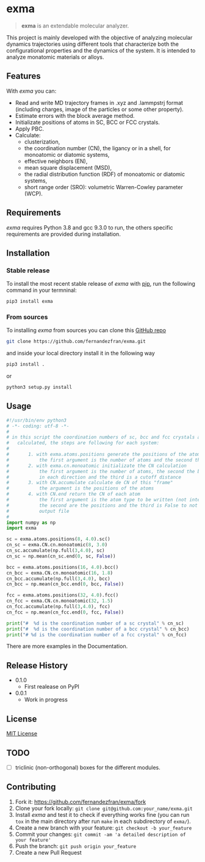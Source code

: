 # exma

> **exma** is an extendable molecular analyzer.

This project is mainly developed with the objective of analyzing molecular dynamics trajectories using different tools that characterize both the configurational properties and the dynamics of the system. It is intended to analyze monatomic materials or alloys.


## Features

With _exma_ you can:

* Read and write MD trajectory frames in .xyz and .lammpstrj format (including charges, image of the particles or some other property).
* Estimate errors with the block average method.
* Initializate positions of atoms in SC, BCC or FCC crystals.
* Apply PBC.
* Calculate:
    - clusterization,
    - the coordination number (CN), the ligancy or in a shell, for monoatomic or diatomic systems,
    - effective neighbors (EN),
    - mean square displacement (MSD),
    - the radial distribution function (RDF) of monoatomic or diatomic systems,
    - short range order (SRO): volumetric Warren-Cowley parameter (WCP).


## Requirements

_exma_ requires Python 3.8 and gcc 9.3.0 to run, the others specific requirements are provided during installation. 


## Installation

### Stable release

To install the most recent stable release of _exma_ with [pip](https://pip.pypa.io/en/stable/), run the following command in your termninal:

```bash
pip3 install exma
```

### From sources

To installing _exma_ from sources you can clone this [GitHub repo](https://github.com/fernandezfran/exma) 

```bash
git clone https://github.com/fernandezfran/exma.git
```

and inside your local directory install it in the following way 

```bash
pip3 install .
```

or

```bash
python3 setup.py install
```

## Usage

```python
#!/usr/bin/env python3
# -*- coding: utf-8 -*-
#
# in this script the coordination numbers of sc, bcc and fcc crystals are 
#   calculated, the steps are following for each system:
#
#       1. with exma.atoms.positions generate the positions of the atoms
#           the first argument is the number of atoms and the second the box size
#       2. with exma.cn.monoatomic initializate the CN calculation
#           the first argument is the number of atoms, the second the box size
#           in each direction and the third is a cutoff distance
#       3. with CN.accumulate calculate de CN of this "frame"
#           the argument is the positions of the atoms
#       4. with CN.end return the CN of each atom
#           the first argument is the atom type to be written (not interested here)
#           the second are the positions and the third is False to not write an
#           output file
#
import numpy as np
import exma

sc = exma.atoms.positions(8, 4.0).sc()
cn_sc = exma.CN.cn.monoatomic(8, 3.0)
cn_sc.accumulate(np.full(3,4.0), sc)
cn_sc = np.mean(cn_sc.end(0, sc, False))

bcc = exma.atoms.positions(16, 4.0).bcc()
cn_bcc = exma.CN.cn.monoatomic(16, 1.8)
cn_bcc.accumulate(np.full(3,4.0), bcc)
cn_bcc = np.mean(cn_bcc.end(0, bcc, False))

fcc = exma.atoms.positions(32, 4.0).fcc()
cn_fcc = exma.CN.cn.monoatomic(32, 1.5)
cn_fcc.accumulate(np.full(3,4.0), fcc)
cn_fcc = np.mean(cn_fcc.end(0, fcc, False))

print("#  %d is the coordination number of a sc crystal" % cn_sc)
print("#  %d is the coordination number of a bcc crystal" % cn_bcc)
print("# %d is the coordination number of a fcc crystal" % cn_fcc)
```

There are more examples in the Documentation.


## Release History

* 0.1.0
    * First realease on PyPI
* 0.0.1
    * Work in progress


## License

[MIT License](https://github.com/fernandezfran/exma/blob/master/LICENSE)


## TODO

- [ ] triclinic (non-orthogonal) boxes for the different modules.


## Contributing

1. Fork it: <https://github.com/fernandezfran/exma/fork>
2. Clone your fork locally: `git clone git@github.com:your_name/exma.git`
3. Install _exma_ and test it to check if everything works fine (you can run `tox` in the main directory after run `make` in each subdirectory of `exma/`).
4. Create a new branch with your feature: `git checkout -b your_feature`
5. Commit your changes: `git commit -am 'a detailed description of your feature'`
6. Push the branch: `git push origin your_feature`
7. Create a new Pull Request
